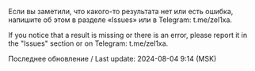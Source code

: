 Если вы заметили, что какого-то результата нет или есть ошибка, напишите об этом в разделе «Issues» или в Telegram: t.me/zel1xa.

If you notice that a result is missing or there is an error, please report it in the "Issues" section or on Telegram: t.me/zel1xa.

Последнее обновление / Last update: 2024-08-04 9:14 (MSK)